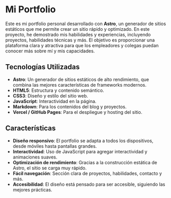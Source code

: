 # Mi Portfolio

Este es mi portfolio personal desarrollado con **Astro**, un generador de sitios estáticos que me permite crear un sitio rápido y optimizado. En este proyecto, he demostrado mis habilidades y experiencias, incluyendo proyectos, habilidades técnicas y más. El objetivo es proporcionar una plataforma clara y atractiva para que los empleadores y colegas puedan conocer más sobre mí y mis capacidades.

## Tecnologías Utilizadas

- **Astro**: Un generador de sitios estáticos de alto rendimiento, que combina las mejores características de frameworks modernos.
- **HTML5**: Estructura y contenido semántico.
- **CSS3**: Diseño y estilo del sitio web.
- **JavaScript**: Interactividad en la página.
- **Markdown**: Para los contenidos del blog y proyectos.
- **Vercel / GitHub Pages**: Para el despliegue y hosting del sitio.

## Características

- **Diseño responsivo**: El portfolio se adapta a todos los dispositivos, desde móviles hasta pantallas grandes.
- **Interactividad**: Uso de JavaScript para agregar interactividad y animaciones suaves.
- **Optimización de rendimiento**: Gracias a la construcción estática de Astro, el sitio se carga muy rápido.
- **Fácil navegación**: Sección clara de proyectos, habilidades, contacto y más.
- **Accesibilidad**: El diseño está pensado para ser accesible, siguiendo las mejores prácticas.
